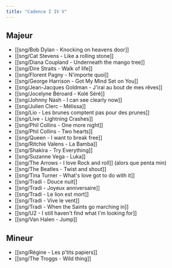 ```yaml
---
title: "Cadence I IV V"
---
```


## Majeur

- [[sng/Bob Dylan - Knocking on heavens door]]
- [[sng/Cat Stevens - Like a rolling stone]]
- [[sng/Diana Coupland - Underneath the mango tree]]
- [[sng/Dire Straits - Walk of life]]
- [[sng/Florent Pagny - N'importe quoi]]
- [[sng/George Harrison - Got My Mind Set on You]]
- [[sng/Jean-Jacques Goldman - J'irai au bout de mes rêves]]
- [[sng/Jocelyne Béroard - Kolé Séré]]
- [[sng/Johnny Nash - I can see clearly now]]
- [[sng/Julien Clerc - Mélissa]]
- [[sng/Lio - Les brunes comptent pas pour des prunes]]
- [[sng/Live - Lightning Crashes]]
- [[sng/Phil Collins - One more night]]
- [[sng/Phil Collins - Two hearts]]
- [[sng/Queen - I want to break free]]
- [[sng/Ritchie Valens - La Bamba]]
- [[sng/Shakira - Try Everything]]
- [[sng/Suzanne Vega - Luka]]
- [[sng/The Arrows - I love Rock and roll]] (alors que penta min)
- [[sng/The Beatles - Twist and shout]]
- [[sng/Tina Turner - What's love got to do with it]]
- [[sng/Tradi - Douce nuit]]
- [[sng/Tradi - Joyeux anniversaire]]
- [[sng/Tradi - Le lion est mort]]
- [[sng/Tradi - Vive le vent]]
- [[sng/Tradi - When the Saints go marching in]]
- [[sng/U2 - I still haven't find what I'm looking for]]
- [[sng/Van Halen - Jump]]

## Mineur

- [[sng/Régine - Les p'tits papiers]]
- [[sng/The Troggs - Wild thing]]
